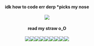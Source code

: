 <h4 align="center">idk how to code err derp *picks my nose</h4>

<p align="center"> <image src="8a22f273635e17d1fab3d9d4954953cc.gif">
<h4 align="center">read my straw o_O</h4>
<p align="center"> <image src="yaoi.jpg"><image src="re4logo.gif"><image src="re4.png"><image src="stars.webp"><image src="silenthill.jpg"><image src="silenthill3.gif"><image src="thanos.webp"><image src="i love yaoi.png"><image src="oh god.gif">
